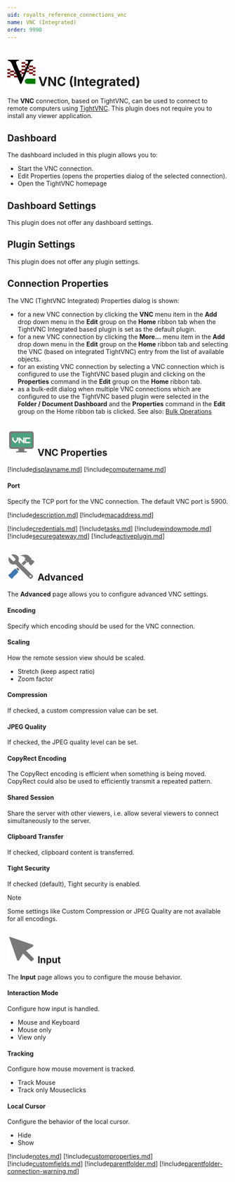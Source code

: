```yaml
---
uid: royalts_reference_connections_vnc
name: VNC (Integrated)
order: 9990
---
```


# ![](/r2021/images/RoyalTS/Plugins/Connections/VncTightIntegrated/SVG_PluginIcon_32.svg#img_header) VNC (Integrated)
The **VNC** connection, based on TightVNC, can be used to connect to remote computers using [TightVNC](http://www.tightvnc.com/). This plugin does not require you to install any viewer application.

## Dashboard
The dashboard included in this plugin allows you to:

- Start the VNC connection.
- Edit Properties (opens the properties dialog of the selected connection).
- Open the TightVNC homepage

## Dashboard Settings
This plugin does not offer any dashboard settings.

## Plugin Settings
This plugin does not offer any plugin settings.

## Connection Properties
The VNC (TightVNC Integrated) Properties dialog is shown:

- for a new VNC connection by clicking the **VNC** menu item in the **Add** drop down menu in the **Edit** group on the **Home** ribbon tab when the TightVNC Integrated based plugin is set as the default plugin.
- for a new VNC connection by clicking the **More...** menu item in the **Add** drop down menu in the **Edit** group on the **Home** ribbon tab and selecting the VNC (based on integrated TightVNC) entry from the list of available objects.
- for an existing VNC connection by selecting a VNC connection which is configured to use the TightVNC based plugin and clicking on the **Properties** command in the **Edit** group on the **Home** ribbon tab.
- as a bulk-edit dialog when multiple VNC connections which are configured to use the TightVNC based plugin were selected in the **Folder / Document Dashboard** and the **Properties** command in the **Edit** group on the Home ribbon tab is clicked. See also: [Bulk Operations](xref:royalts_tutorials_bulk)

## ![](/r2021/images/RoyalTS/Plugins/Connections/VncTightIntegrated/SVG_PluginIconConnection_32.svg#img_header) VNC Properties
[!include[displayname.md](~/royalts/_shared/displayname.md)]
[!include[computername.md](~/royalts/_shared/computername.md)]

#### Port
Specify the TCP port for the VNC connection. The default VNC port is 5900.

[!include[description.md](~/royalts/_shared/description.md)]
[!include[macaddress.md](~/royalts/_shared/macaddress.md)]

[!include[credentials.md](~/royalts/_shared/credentials.md)]
[!include[tasks.md](~/royalts/_shared/tasks.md)]
[!include[windowmode.md](~/royalts/_shared/windowmode.md)]
[!include[securegateway.md](~/royalts/_shared/securegateway.md)]
[!include[activeplugin.md](~/royalts/_shared/activeplugin.md)]

## ![](/r2021/images/RoyalTS/Plugins/Connections/VncTightIntegrated/SVG_PageAdvanced_32.svg#img_header) Advanced
The **Advanced** page allows you to configure advanced VNC settings.

#### Encoding
Specify which encoding should be used for the VNC connection.

#### Scaling
How the remote session view should be scaled.
- Stretch (keep aspect ratio)
- Zoom factor

#### Compression
If checked, a custom compression value can be set.

#### JPEG Quality
If checked, the JPEG quality level can be set.

#### CopyRect Encoding
The CopyRect encoding is efficient when something is being moved. CopyRect could also be used to efficiently transmit a repeated pattern.

#### Shared Session
Share the server with other viewers, i.e. allow several viewers to connect simultaneously to the server.

#### Clipboard Transfer
If checked, clipboard content is transferred.

#### Tight Security
If checked (default), Tight security is enabled.

> [!Note]
> Some settings like Custom Compression or JPEG Quality are not available for all encodings.

## ![](/r2021/images/RoyalTS/Plugins/Connections/VncTightIntegrated/SVG_PageInput_32.svg#img_header) Input
The **Input** page allows you to configure the mouse behavior.

#### Interaction Mode
Configure how input is handled.
- Mouse and Keyboard
- Mouse only
- View only

#### Tracking
Configure how mouse movement is tracked.
- Track Mouse
- Track only Mouseclicks

#### Local Cursor
Configure the behavior of the local cursor.
- Hide
- Show

[!include[notes.md](~/royalts/_shared/notes.md)]
[!include[customproperties.md](~/royalts/_shared/customproperties.md)]
[!include[customfields.md](~/royalts/_shared/customfields.md)]
[!include[parentfolder.md](~/royalts/_shared/parentfolder.md)]
[!include[parentfolder-connection-warning.md](~/royalts/_shared/parentfolder-connection-warning.md)]
